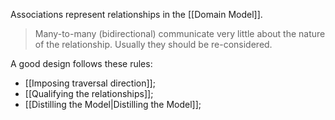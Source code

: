 Associations represent relationships in the [[Domain Model]].

> Many-to-many (bidirectional) communicate very little about the nature of the relationship. Usually they should be re-considered.

A good design follows these rules:
- [[Imposing traversal direction]];
- [[Qualifying the relationships]];
- [[Distilling the Model|Distilling the Model]];
